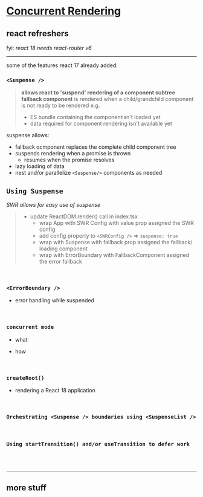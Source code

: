 # [Concurrent Rendering](https://www.udemy.com/course/concurrent-rendering-adventures-in-react-18/)


## react refreshers

fyi: *react 18 needs react-router v6*

<hr>

some of the features react 17 already added:

### `<Suspense />`
> **allows react to 'suspend' rendering of a component subtree**
> **fallback component** is rendered when a child/grandchild component is not ready to be rendered
> e.g. 
>   - ES bundle containing the componentisn't loaded yet
>   - data required for component rendering isn't available yet

suspense allows:
- fallback ocmponent replaces the complete child component tree
- suspends rendering when a promise is thrown
  - resumes when the promise resolves
- lazy loading of data
- nest and/or parallelize `<Suspense/>` components as needed


## `Using Suspense`

*SWR allows for easy use of suspense*

> - update ReactDOM.render() call in index.tsx
>   - wrap App with SWR Config with value prop assigned the SWR config
>   - add config property to `<SWRConfig />` => `suspense: true` 
>   - wrap with Suspense with fallback prop assigned the fallback/ loading component
>   - wrap with ErrorBoundary with FallbackComponent assigned the error fallback


<br>

### `<ErrorBoundary />`
- error handling while suspended


<br>

### `concurrent mode`

- what

- how


<br>

### `createRoot()`
- rendering a React 18 application


<br>

### `Orchestrating <Suspense /> boundaries using <SuspenseList />`



<br>

### `Using startTransition() and/or useTransition to defer work`




<br>
<br>
<hr>

## more stuff

